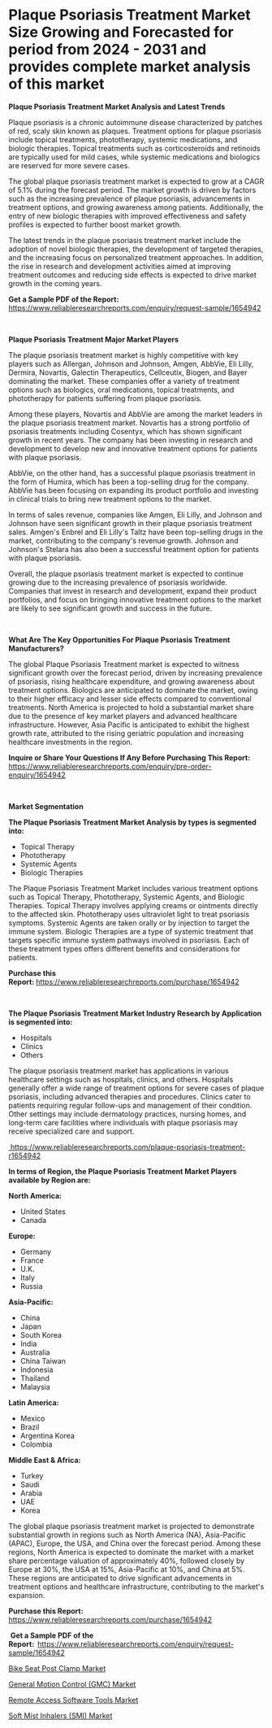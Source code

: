 <p><h1>Plaque Psoriasis Treatment Market Size Growing and Forecasted for period from 2024 - 2031 and provides complete market analysis of this market</h1></p><p><strong>Plaque Psoriasis Treatment Market Analysis and Latest Trends</strong></p>
<p><p>Plaque psoriasis is a chronic autoimmune disease characterized by patches of red, scaly skin known as plaques. Treatment options for plaque psoriasis include topical treatments, phototherapy, systemic medications, and biologic therapies. Topical treatments such as corticosteroids and retinoids are typically used for mild cases, while systemic medications and biologics are reserved for more severe cases.</p><p>The global plaque psoriasis treatment market is expected to grow at a CAGR of 5.1% during the forecast period. The market growth is driven by factors such as the increasing prevalence of plaque psoriasis, advancements in treatment options, and growing awareness among patients. Additionally, the entry of new biologic therapies with improved effectiveness and safety profiles is expected to further boost market growth.</p><p>The latest trends in the plaque psoriasis treatment market include the adoption of novel biologic therapies, the development of targeted therapies, and the increasing focus on personalized treatment approaches. In addition, the rise in research and development activities aimed at improving treatment outcomes and reducing side effects is expected to drive market growth in the coming years.</p></p>
<p><strong>Get a Sample PDF of the Report:&nbsp;</strong> <a href="https://www.reliableresearchreports.com/enquiry/request-sample/1654942">https://www.reliableresearchreports.com/enquiry/request-sample/1654942</a></p>
<p>&nbsp;</p>
<p><strong>Plaque Psoriasis Treatment Major Market Players</strong></p>
<p><p>The plaque psoriasis treatment market is highly competitive with key players such as Allergan, Johnson and Johnson, Amgen, AbbVie, Eli Lilly, Dermira, Novartis, Galectin Therapeutics, Cellceutix, Biogen, and Bayer dominating the market. These companies offer a variety of treatment options such as biologics, oral medications, topical treatments, and phototherapy for patients suffering from plaque psoriasis.</p><p>Among these players, Novartis and AbbVie are among the market leaders in the plaque psoriasis treatment market. Novartis has a strong portfolio of psoriasis treatments including Cosentyx, which has shown significant growth in recent years. The company has been investing in research and development to develop new and innovative treatment options for patients with plaque psoriasis.</p><p>AbbVie, on the other hand, has a successful plaque psoriasis treatment in the form of Humira, which has been a top-selling drug for the company. AbbVie has been focusing on expanding its product portfolio and investing in clinical trials to bring new treatment options to the market.</p><p>In terms of sales revenue, companies like Amgen, Eli Lilly, and Johnson and Johnson have seen significant growth in their plaque psoriasis treatment sales. Amgen's Enbrel and Eli Lilly's Taltz have been top-selling drugs in the market, contributing to the company's revenue growth. Johnson and Johnson's Stelara has also been a successful treatment option for patients with plaque psoriasis.</p><p>Overall, the plaque psoriasis treatment market is expected to continue growing due to the increasing prevalence of psoriasis worldwide. Companies that invest in research and development, expand their product portfolios, and focus on bringing innovative treatment options to the market are likely to see significant growth and success in the future.</p></p>
<p>&nbsp;</p>
<p><strong>What Are The Key Opportunities For Plaque Psoriasis Treatment Manufacturers?</strong></p>
<p><p>The global Plaque Psoriasis Treatment market is expected to witness significant growth over the forecast period, driven by increasing prevalence of psoriasis, rising healthcare expenditure, and growing awareness about treatment options. Biologics are anticipated to dominate the market, owing to their higher efficacy and lesser side effects compared to conventional treatments. North America is projected to hold a substantial market share due to the presence of key market players and advanced healthcare infrastructure. However, Asia Pacific is anticipated to exhibit the highest growth rate, attributed to the rising geriatric population and increasing healthcare investments in the region.</p></p>
<p><strong>Inquire or Share Your Questions If Any Before Purchasing This Report:</strong> <a href="https://www.reliableresearchreports.com/enquiry/pre-order-enquiry/1654942">https://www.reliableresearchreports.com/enquiry/pre-order-enquiry/1654942</a></p>
<p>&nbsp;</p>
<p><strong>Market Segmentation</strong></p>
<p><strong>The Plaque Psoriasis Treatment Market Analysis by types is segmented into:</strong></p>
<p><ul><li>Topical Therapy</li><li>Phototherapy</li><li>Systemic Agents</li><li>Biologic Therapies</li></ul></p>
<p><p>The Plaque Psoriasis Treatment Market includes various treatment options such as Topical Therapy, Phototherapy, Systemic Agents, and Biologic Therapies. Topical Therapy involves applying creams or ointments directly to the affected skin. Phototherapy uses ultraviolet light to treat psoriasis symptoms. Systemic Agents are taken orally or by injection to target the immune system. Biologic Therapies are a type of systemic treatment that targets specific immune system pathways involved in psoriasis. Each of these treatment types offers different benefits and considerations for patients.</p></p>
<p><strong>Purchase this Report:&nbsp;</strong><a href="https://www.reliableresearchreports.com/purchase/1654942">https://www.reliableresearchreports.com/purchase/1654942</a></p>
<p>&nbsp;</p>
<p><strong>The Plaque Psoriasis Treatment Market Industry Research by Application is segmented into:</strong></p>
<p><ul><li>Hospitals</li><li>Clinics</li><li>Others</li></ul></p>
<p><p>The plaque psoriasis treatment market has applications in various healthcare settings such as hospitals, clinics, and others. Hospitals generally offer a wide range of treatment options for severe cases of plaque psoriasis, including advanced therapies and procedures. Clinics cater to patients requiring regular follow-ups and management of their condition. Other settings may include dermatology practices, nursing homes, and long-term care facilities where individuals with plaque psoriasis may receive specialized care and support.</p></p>
<p><a href="https://www.reliableresearchreports.com/plaque-psoriasis-treatment-r1654942">&nbsp;https://www.reliableresearchreports.com/plaque-psoriasis-treatment-r1654942</a></p>
<p><strong>In terms of Region, the Plaque Psoriasis Treatment Market Players available by Region are:</strong></p>
<p>
    <p> <strong> North America: </strong>
        <ul>
            <li>United States</li>
            <li>Canada</li>
        </ul>
        </p> 
    <p> <strong> Europe: </strong>
        <ul>
            <li>Germany</li>
            <li>France</li>
            <li>U.K.</li>
            <li>Italy</li>
            <li>Russia</li>
        </ul>
        </p> 
    <p> <strong> Asia-Pacific: </strong>
        <ul>
            <li>China</li>
            <li>Japan</li>
            <li>South Korea</li>
            <li>India</li>
            <li>Australia</li>
            <li>China Taiwan</li>
            <li>Indonesia</li>
            <li>Thailand</li>
            <li>Malaysia</li>
        </ul>
        </p> 
    <p> <strong> Latin America: </strong>
        <ul>
            <li>Mexico</li>
            <li>Brazil</li>
            <li>Argentina Korea</li>
            <li>Colombia</li>
        </ul>
        </p> 
    <p> <strong> Middle East & Africa: </strong>
        <ul>
            <li>Turkey</li>
            <li>Saudi</li>
            <li>Arabia</li>
            <li>UAE</li>
            <li>Korea</li>
        </ul>
    </p>
    </p>
<p><p>The global plaque psoriasis treatment market is projected to demonstrate substantial growth in regions such as North America (NA), Asia-Pacific (APAC), Europe, the USA, and China over the forecast period. Among these regions, North America is expected to dominate the market with a market share percentage valuation of approximately 40%, followed closely by Europe at 30%, the USA at 15%, Asia-Pacific at 10%, and China at 5%. These regions are anticipated to drive significant advancements in treatment options and healthcare infrastructure, contributing to the market's expansion.</p></p>
<p><strong>Purchase this Report: </strong><a href="https://www.reliableresearchreports.com/purchase/1654942">https://www.reliableresearchreports.com/purchase/1654942</a></p>
<p>&nbsp;<strong>Get a Sample PDF of the Report:&nbsp;&nbsp;</strong><a href="https://www.reliableresearchreports.com/enquiry/request-sample/1654942">https://www.reliableresearchreports.com/enquiry/request-sample/1654942</a></p>
<p><strong></strong></p>
<p><p><a href="https://github.com/GageWest1962/Market-Research-Report-List-1/blob/main/bike-seat-post-clamp-market.md">Bike Seat Post Clamp Market</a></p><p><a href="https://www.linkedin.com/pulse/general-motion-control-gmc-market-size-reveals-best-marketing-2ja9f">General Motion Control (GMC) Market</a></p><p><a href="https://github.com/LiamDavis60/Market-Research-Report-List-1/blob/main/remote-access-software-tools-market.md">Remote Access Software Tools Market</a></p><p><a href="https://www.linkedin.com/pulse/soft-mist-inhalers-smi-market-analysis-sze-forecasted-period-a5mxf">Soft Mist Inhalers (SMI) Market</a></p></p>